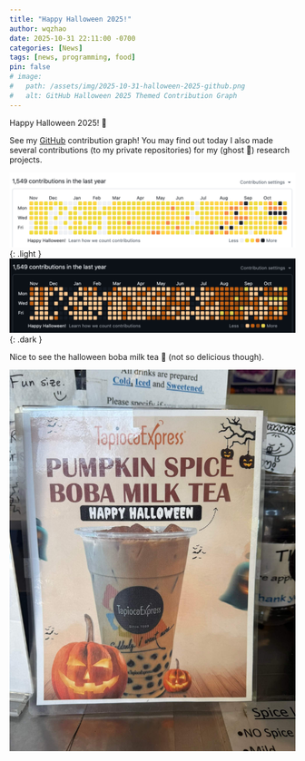 ```yaml
---
title: "Happy Halloween 2025!"
author: wqzhao
date: 2025-10-31 22:11:00 -0700
categories: [News]
tags: [news, programming, food]
pin: false
# image:
#   path: /assets/img/2025-10-31-halloween-2025-github.png
#   alt: GitHub Halloween 2025 Themed Contribution Graph
---
```


Happy Halloween 2025! 🎃

See my [GitHub](https://github.com/Teddy-van-Jerry) contribution graph!
You may find out today I also made several contributions (to my private repositories) for my (ghost 👻) research projects.

![GitHub Halloween 2025 Themed Contribution Graph (Light Theme)](/assets/img/2025-10-31-halloween-2025-github-light.png){: .light }
![GitHub Halloween 2025 Themed Contribution Graph (Dark Theme)](/assets/img/2025-10-31-halloween-2025-github-dark.png){: .dark }

Nice to see the halloween boba milk tea 🥤 (not so delicious though).

![Halloween Themed Boba Milk Tea](/assets/img/2025-10-31-halloween-2025-milk-tea.jpg)

